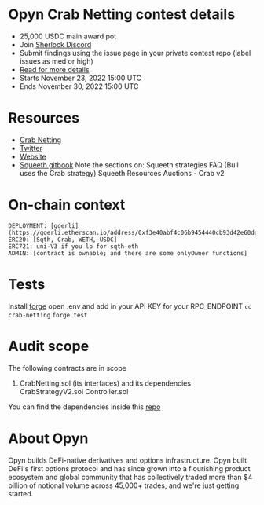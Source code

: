 # Opyn Crab Netting contest details

- 25,000 USDC main award pot
- Join [Sherlock Discord](https://discord.gg/MABEWyASkp)
- Submit findings using the issue page in your private contest repo (label issues as med or high)
- [Read for more details](https://docs.sherlock.xyz/audits/watsons)
- Starts November 23, 2022 15:00 UTC
- Ends November 30, 2022 15:00 UTC

# Resources

- [Crab Netting](https://opynopyn.notion.site/Crab-Netting-Blurb-d4ce8a3c75694c54af03b3997a70be0c)
- [Twitter](https://twitter.com/opyn_)
- [Website](https://www.opyn.co/)
- [Squeeth gitbook](https://opyn.gitbook.io/squeeth/resources/squeeth-faq)
Note the sections on:
Squeeth strategies FAQ (Bull uses the Crab strategy)
	Squeeth Resources
	Auctions - Crab v2

# On-chain context


```
DEPLOYMENT: [goerli](https://goerli.etherscan.io/address/0xf3e40abf4c06b9454440cb93d42e60de5e67db2a)
ERC20: [Sqth, Crab, WETH, USDC]
ERC721: uni-V3 if you lp for sqth-eth
ADMIN: [contract is ownable; and there are some onlyOwner functions]
```

# Tests

Install [forge](https://book.getfoundry.sh/getting-started/installation)
open .env and add in your API KEY for your RPC_ENDPOINT
`cd crab-netting`
`forge test`

# Audit scope

The following contracts are in scope
1. CrabNetting.sol (its interfaces)
and its dependencies
CrabStrategyV2.sol
Controller.sol

You can find the dependencies inside this [repo](https://github.com/opynfinance/squeeth-monorepo/)

# About Opyn

Opyn builds DeFi-native derivatives and options infrastructure. Opyn built DeFi's first options protocol and has since grown into a flourishing product ecosystem and global community that has collectively traded more than $4 billion of notional volume across 45,000+ trades, and we're just getting started.

